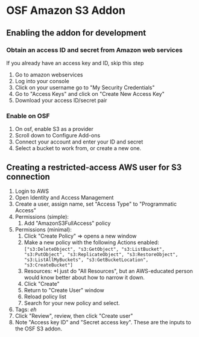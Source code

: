 # OSF Amazon S3 Addon


## Enabling the addon for development

### Obtain an access ID and secret from Amazon web services
If you already have an access key and ID, skip this step
1. Go to amazon webservices
2. Log into your console
3. Click on your username go to "My Security Credentials"
4. Go to "Access Keys" and click on "Create New Access Key"
5. Download your access ID/secret pair

### Enable on OSF
1. On osf, enable S3 as a provider
2. Scroll down to Configure Add-ons
3. Connect your account and enter your ID and secret
4. Select a bucket to work from, or create a new one.


## Creating a restricted-access AWS user for S3 connection

1. Login to AWS
2. Open Identity and Access Management
3. Create a user, assign name, set "Access Type" to "Programmatic Access"
4. Permissions (simple):
   1. Add "AmazonS3FullAccess" policy
5. Permissions (minimal):
   1. Click "Create Policy" => opens a new window
   2. Make a new policy with the following Actions enabled: `["s3:DeleteObject", "s3:GetObject", "s3:ListBucket", "s3:PutObject", "s3:ReplicateObject", "s3:RestoreObject", "s3:ListAllMyBuckets", "s3:GetBucketLocation", "s3:CreateBucket"]`
   3. Resources: *I just do "All Resources", but an AWS-educated person would know better about how to narrow it down.
   4. Click "Create"
   5. Return to "Create User" window
   6. Reload policy list
   7. Search for your new policy and select.
6. Tags: *eh*
7. Click "Review", review, then click "Create user"
8. Note "Access key ID" and "Secret access key".  These are the inputs to the OSF S3 addon.
